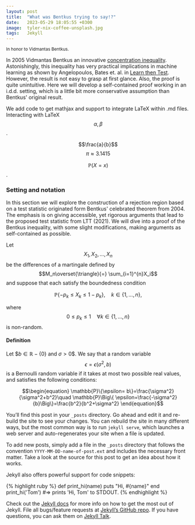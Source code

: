 ```yaml
---
layout: post
title:  "What was Bentkus trying to say!?"
date:   2023-05-29 18:05:55 +0300
image:  tyler-nix-coffee-unsplash.jpg
tags:   Jekyll
---
```

<script
  src="https://cdn.mathjax.org/mathjax/latest/MathJax.js?config=TeX-AMS-MML_HTMLorMML"
  type="text/javascript">
</script>

<small>In honor to Vidmantas Bentkus.</small>


[comment]: <> (Picture courtesy of unsplash,Tyler Nix, https://unsplash.com/photos/person-pouring-liquid-on-drinking-glass-yKalliZTaQU)


In 2005 Vidmantas Bentkus an innovative [concentration inequality](https://arxiv.org/abs/math/0410159). Astonishingly, this inequality has very practical implications in machine learning as shown by Angelopoulos, Bates et. al. in [Learn then Test](https://arxiv.org/abs/2110.01052).
However, the result is not easy to grasp at first glance.  Also, the proof is quite unintuitive. Here we will develop a self-contained proof working in an i.d.d. setting, which is a little bit more conservative assumption than Bentkus' original result.




We add code to get mathjax and support to integrate LaTeX within .md files. 
Interacting with LaTeX $$\alpha, \beta$$. 


$$\frac{a}{b}$$
$$\pi\approx 3.1415$$




$$\mathbb{P}\Big(X=x\Big)$$.


### Setting and notation

In this section we will explore the construction of a rejection region based on a test statistic originated form Bentkus' celebrated theorem from 2004. The emphasis is on giving accessible, yet rigorous arguments that lead to the proposed test statistic from LTT (2021). We will dive into a proof of the  Bentkus inequality, with some slight modifications, making arguments as self-contained as possible.

Let $$X_1,X_2,\dots, X_n$$ be the differences of a martingale defined by $$M_n\overset{\triangle}{=} \sum_{i=1}^{n}X_i$$ and suppose that each satisfy the boundedness condition

 $$\mathbb{P}\{-p_k\leq X_k \leq 1-p_k \}, \quad k\in \{1, \dots, n \}, $$


where $$0\leq p_k\leq 1 \quad \forall k \in \{1,\dots, n \}$$ is non-random.



#### Definition

Let $$b\in \mathbb{R} -  \{0\}$ and $\sigma>0$$. We say that a random variable $$\epsilon=\epsilon(\sigma^2,b)$$ is a Bernoulli random variable if it takes at most two possible  real values, and satisfies the following conditions:

$$\begin{equation} \mathbb{P}\{\epsilon= b\}=\frac{\sigma^2}{\sigma^2+b^2}\quad \mathbb{P}\Big\{ \epsilon=\frac{-\sigma^2}{b}\Big\}=\frac{b^2}{b^2+\sigma^2} \end{equation}$$






You’ll find this post in your `_posts` directory. Go ahead and edit it and re-build the site to see your changes. You can rebuild the site in many different ways, but the most common way is to run `jekyll serve`, which launches a web server and auto-regenerates your site when a file is updated.

To add new posts, simply add a file in the `_posts` directory that follows the convention `YYYY-MM-DD-name-of-post.ext` and includes the necessary front matter. Take a look at the source for this post to get an idea about how it works.

Jekyll also offers powerful support for code snippets:

{% highlight ruby %}
def print_hi(name)
  puts "Hi, #{name}"
end
print_hi('Tom')
#=> prints 'Hi, Tom' to STDOUT.
{% endhighlight %}

Check out the [Jekyll docs][jekyll-docs] for more info on how to get the most out of Jekyll. File all bugs/feature requests at [Jekyll’s GitHub repo][jekyll-gh]. If you have questions, you can ask them on [Jekyll Talk][jekyll-talk].

[jekyll-docs]: https://jekyllrb.com/docs/home
[jekyll-gh]:   https://github.com/jekyll/jekyll
[jekyll-talk]: https://talk.jekyllrb.com/
